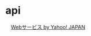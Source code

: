 # api
<!-- Begin Yahoo! JAPAN Web Services Attribution Snippet -->
<span style="margin:15px 15px 15px 15px"><a href="https://developer.yahoo.co.jp/sitemap/">Webサービス by Yahoo! JAPAN</a></span>
<!-- End Yahoo! JAPAN Web Services Attribution Snippet -->
